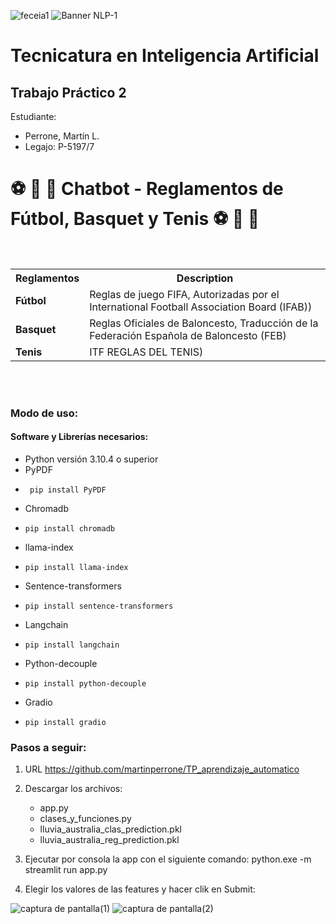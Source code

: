 ![feceia1](https://github.com/martinperrone/TP_aprendizaje_automatico/assets/109038969/1e6bd2ee-df8f-4f79-93fd-6d11caba36da)
![Banner NLP-1](https://github.com/martinperrone/TP2_NLP/assets/109038969/92f59455-471f-4319-abd3-782f90d36df1)

# Tecnicatura en Inteligencia Artificial 

## Trabajo Práctico 2

Estudiante:
* Perrone, Martín L.
* Legajo: P-5197/7


<h1>⚽ 🏀 🎾 Chatbot - Reglamentos de Fútbol, Basquet y Tenis ⚽ 🏀 🎾</h1><br>


<table>
  <tr>
    <th>Reglamentos</th>
    <th>Description</th>
  </tr>
  <tr>
    <td><b>Fútbol</b></td>
    <td>Reglas de juego FIFA, Autorizadas por el International Football Association Board (IFAB)) </td>
  </tr>
  <tr>
    <td><b>Basquet</b></td>
    <td>Reglas Oficiales de Baloncesto, Traducción de la Federación Española de Baloncesto (FEB)</td>
  </tr>
  <tr>
    <td><b>Tenis</b></td>
    <td>ITF REGLAS DEL TENIS)</td>
  </tr>
  </tr>
</table>
<br><br>

### Modo de uso:
#### Software y Librerías necesarios:
  - Python versión 3.10.4 o superior
  - PyPDF
  -      pip install PyPDF
  - Chromadb
  -     pip install chromadb
  - llama-index
  -     pip install llama-index
  - Sentence-transformers
  -     pip install sentence-transformers
  - Langchain
  -     pip install langchain
  - Python-decouple
  -     pip install python-decouple
  - Gradio
  -     pip install gradio
  
### Pasos a seguir:

1. URL https://github.com/martinperrone/TP_aprendizaje_automatico

2. Descargar los archivos:
   - app.py
   - clases_y_funciones.py
   - lluvia_australia_clas_prediction.pkl
   - lluvia_australia_reg_prediction.pkl

3. Ejecutar por consola la app con el siguiente comando: python.exe -m streamlit run app.py

4. Elegir los valores de las features y hacer clik en Submit:


![captura de pantalla(1)](https://github.com/martinperrone/TP_aprendizaje_automatico/assets/109038969/0ab89593-dd4b-486b-96c1-de653e9106cc)
![captura de pantalla(2)](https://github.com/martinperrone/TP_aprendizaje_automatico/assets/109038969/c9c18fbd-176c-48e3-8be1-1b45dce2f4c1)
